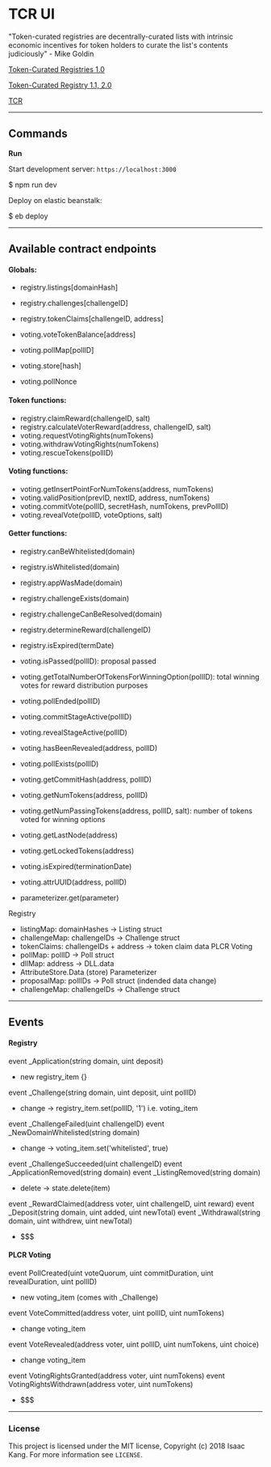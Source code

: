 TCR UI
======

"Token-curated registries are decentrally-curated lists with intrinsic economic incentives for token holders to curate the list's contents judiciously" - Mike Goldin

[Token-Curated Registries 1.0](https://medium.com/@ilovebagels/token-curated-registries-1-0-61a232f8dac7)

[Token-Curated Registry 1.1, 2.0](https://medium.com/@ilovebagels/token-curated-registries-1-1-2-0-tcrs-new-theory-and-dev-updates-34c9f079f33d)

[TCR](https://github.com/kangarang/tcr)

---

## Commands

**Run**

Start development server: `https://localhost:3000`

  $ npm run dev

Deploy on elastic beanstalk:

  $ eb deploy

---

## Available contract endpoints

#### Globals:
- registry.listings[domainHash]
- registry.challenges[challengeID]
- registry.tokenClaims[challengeID, address]

- voting.voteTokenBalance[address]
- voting.pollMap[pollID]
- voting.store[hash]
- voting.pollNonce

#### Token functions:
- registry.claimReward(challengeID, salt)
- registry.calculateVoterReward(address, challengeID, salt)
- voting.requestVotingRights(numTokens)
- voting.withdrawVotingRights(numTokens)
- voting.rescueTokens(pollID)

#### Voting functions:
- voting.getInsertPointForNumTokens(address, numTokens)
- voting.validPosition(prevID, nextID, address, numTokens)
- voting.commitVote(pollID, secretHash, numTokens, prevPollID)
- voting.revealVote(pollID, voteOptions, salt)

#### Getter functions:
- registry.canBeWhitelisted(domain)
- registry.isWhitelisted(domain)
- registry.appWasMade(domain)
- registry.challengeExists(domain)
- registry.challengeCanBeResolved(domain)
- registry.determineReward(challengeID)
- registry.isExpired(termDate)

- voting.isPassed(pollID): proposal passed
- voting.getTotalNumberOfTokensForWinningOption(pollID): total winning votes for reward distribution purposes
- voting.pollEnded(pollID)
- voting.commitStageActive(pollID)
- voting.revealStageActive(pollID)
- voting.hasBeenRevealed(address, pollID)
- voting.pollExists(pollID)
- voting.getCommitHash(address, pollID)
- voting.getNumTokens(address, pollID)
- voting.getNumPassingTokens(address, pollID, salt): number of tokens voted for winning options
- voting.getLastNode(address)
- voting.getLockedTokens(address)
- voting.isExpired(terminationDate)
- voting.attrUUID(address, pollID)

- parameterizer.get(parameter)

Registry
  - listingMap: domainHashes -> Listing struct
  - challengeMap: challengeIDs -> Challenge struct
  - tokenClaims: challengeIDs + address -> token claim data
PLCR Voting
  - pollMap: pollID -> Poll struct
  - dllMap: address -> DLL.data
  - AttributeStore.Data (store)
Parameterizer
  - proposalMap: pollIDs -> Poll struct (indended data change)
  - challengeMap: challengeIDs -> Challenge struct

---

## Events

#### Registry
event _Application(string domain, uint deposit)

  - new registry_item {}

event _Challenge(string domain, uint deposit, uint pollID)

  - change -> registry_item.set(pollID, '1') i.e. voting_item

event _ChallengeFailed(uint challengeID)
event _NewDomainWhitelisted(string domain)

  - change -> voting_item.set('whitelisted', true)

event _ChallengeSucceeded(uint challengeID)
event _ApplicationRemoved(string domain)
event _ListingRemoved(string domain)

  - delete -> state.delete(item)

event _RewardClaimed(address voter, uint challengeID, uint reward)
event _Deposit(string domain, uint added, uint newTotal)
event _Withdrawal(string domain, uint withdrew, uint newTotal)

  - $$$


#### PLCR Voting
event PollCreated(uint voteQuorum, uint commitDuration, uint revealDuration, uint pollID)

  - new voting_item (comes with _Challenge)

event VoteCommitted(address voter, uint pollID, uint numTokens)

  - change voting_item

event VoteRevealed(address voter, uint pollID, uint numTokens, uint choice)

  - change voting_item

event VotingRightsGranted(address voter, uint numTokens)
event VotingRightsWithdrawn(address voter, uint numTokens)

  - $$$

---

### License

This project is licensed under the MIT license, Copyright (c) 2018 Isaac Kang. For more information see `LICENSE`.